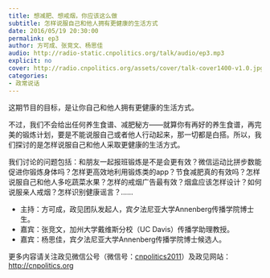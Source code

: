 ```yaml
---
title: 想减肥、想戒烟，你应该这么做
subtitle: 怎样说服自己和他人拥有更健康的生活方式
date: 2016/05/19 20:30:00
permalink: ep3
author: 方可成、张竞文、杨思佳
audio: http://radio-static.cnpolitics.org/talk/audio/ep3.mp3
explicit: no
cover: http://radio.cnpolitics.org/assets/cover/talk-cover1400-v1.0.jpg
categories:
- 政常说话
---
```


这期节目的目标，是让你自己和他人拥有更健康的生活方式。

不过，我们不会给出任何养生食谱、减肥秘方——就算你有再好的养生食谱，再完美的锻炼计划，要是不能说服自己或者他人行动起来，那一切都是白搭。所以，我们探讨的是怎样说服自己和他人采取更健康的生活方式。

我们讨论的问题包括：和朋友一起报班锻炼是不是会更有效？微信运动比拼步数能促进你锻炼身体吗？怎样更高效地利用锻炼类的app？节食减肥真的有效吗？怎样说服自己和他人多吃蔬菜水果？怎样的戒烟广告最有效？烟盒应该怎样设计？如何说服亲人戒烟？怎样识别健康谣言？……

- 主持：方可成，政见团队发起人，宾夕法尼亚大学Annenberg传播学院博士生。
- 嘉宾：张竞文，加州大学戴维斯分校（UC Davis）传播学助理教授。
- 嘉宾：杨思佳，宾夕法尼亚大学Annenberg传播学院博士候选人。

更多内容请关注政见微信公号（微信号：[cnpolitics2011](http://open.weixin.qq.com/qr/code/?username=cnpolitics2011)）及政见网站：<http://cnpolitics.org>
